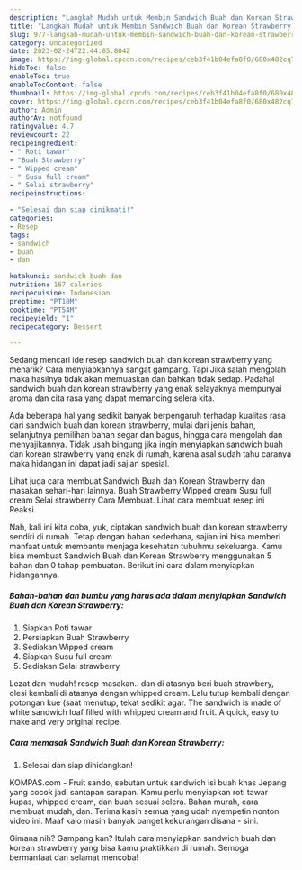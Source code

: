 ```yaml
---
description: "Langkah Mudah untuk Membin Sandwich Buah dan Korean Strawberry yang Lezat"
title: "Langkah Mudah untuk Membin Sandwich Buah dan Korean Strawberry yang Lezat"
slug: 977-langkah-mudah-untuk-membin-sandwich-buah-dan-korean-strawberry-yang-lezat
category: Uncategorized
date: 2023-02-24T22:44:05.804Z
image: https://img-global.cpcdn.com/recipes/ceb3f41b04efa8f0/680x482cq70/sandwich-buah-dan-korean-strawberry-foto-resep-utama.jpg
hideToc: false
enableToc: true
enableTocContent: false
thumbnail: https://img-global.cpcdn.com/recipes/ceb3f41b04efa8f0/680x482cq70/sandwich-buah-dan-korean-strawberry-foto-resep-utama.jpg
cover: https://img-global.cpcdn.com/recipes/ceb3f41b04efa8f0/680x482cq70/sandwich-buah-dan-korean-strawberry-foto-resep-utama.jpg
author: Admin
authorAv: notfound
ratingvalue: 4.7
reviewcount: 22
recipeingredient:
- " Roti tawar"
- "Buah Strawberry"
- " Wipped cream"
- " Susu full cream"
- " Selai strawberry"
recipeinstructions:

- "Selesai dan siap dinikmati!"
categories:
- Resep
tags:
- sandwich
- buah
- dan

katakunci: sandwich buah dan 
nutrition: 167 calories
recipecuisine: Indonesian
preptime: "PT10M"
cooktime: "PT54M"
recipeyield: "1"
recipecategory: Dessert

---
```



Sedang mencari ide resep sandwich buah dan korean strawberry yang menarik? Cara menyiapkannya sangat gampang. Tapi Jika salah mengolah maka hasilnya tidak akan memuaskan dan bahkan tidak sedap. Padahal sandwich buah dan korean strawberry yang enak selayaknya mempunyai aroma dan cita rasa yang dapat memancing selera kita.


Ada beberapa hal yang sedikit banyak berpengaruh terhadap kualitas rasa dari sandwich buah dan korean strawberry, mulai dari jenis bahan, selanjutnya pemilihan bahan segar dan bagus, hingga cara mengolah dan menyajikannya. Tidak usah bingung jika ingin menyiapkan sandwich buah dan korean strawberry yang enak di rumah, karena asal sudah tahu caranya maka hidangan ini dapat jadi sajian spesial.

Lihat juga cara membuat Sandwich Buah dan Korean Strawberry dan masakan sehari-hari lainnya. Buah Strawberry Wipped cream Susu full cream Selai strawberry Cara Membuat. Lihat cara membuat resep ini Reaksi.


Nah, kali ini kita coba, yuk, ciptakan sandwich buah dan korean strawberry sendiri di rumah. Tetap dengan bahan sederhana, sajian ini bisa memberi manfaat untuk membantu menjaga kesehatan tubuhmu sekeluarga. Kamu bisa membuat Sandwich Buah dan Korean Strawberry menggunakan 5 bahan dan 0 tahap pembuatan. Berikut ini cara dalam menyiapkan hidangannya.

<!--inarticleads1-->

##### Bahan-bahan dan bumbu yang harus ada dalam menyiapkan Sandwich Buah dan Korean Strawberry:

1. Siapkan  Roti tawar
1. Persiapkan Buah Strawberry
1. Sediakan  Wipped cream
1. Siapkan  Susu full cream
1. Sediakan  Selai strawberry


Lezat dan mudah! resep masakan.. dan di atasnya beri buah strawbery, olesi kembali di atasnya dengan whipped cream. Lalu tutup kembali dengan potongan kue (saat menutup, tekat sedikit agar. The sandwich is made of white sandwich loaf filled with whipped cream and fruit. A quick, easy to make and very original recipe. 

<!--inarticleads2-->

##### Cara memasak Sandwich Buah dan Korean Strawberry:


1. Selesai dan siap dihidangkan!

KOMPAS.com - Fruit sando, sebutan untuk sandwich isi buah khas Jepang yang cocok jadi santapan sarapan. Kamu perlu menyiapkan roti tawar kupas, whipped cream, dan buah sesuai selera. Bahan murah, cara membuat mudah, dan. Terima kasih semua yang udah nyempetin nonton video ini. Maaf kalo masih banyak banget kekurangan disana - sini. 

Gimana nih? Gampang kan? Itulah cara menyiapkan sandwich buah dan korean strawberry yang bisa kamu praktikkan di rumah. Semoga bermanfaat dan selamat mencoba!
